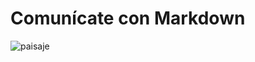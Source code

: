 # Comunícate con Markdown

![paisaje](https://www.mactualidad.com/wp-content/uploads/2013/06/fondo-pantalla-mac-13.jpg)
